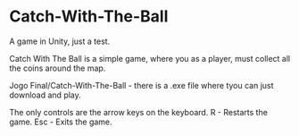 # Catch-With-The-Ball
A game in Unity, just a test.

Catch With The Ball is a simple game, where you as a player, must collect all the coins around the map.

Jogo Final/Catch-With-The-Ball - there is a .exe file where tyou can just download and play.

The only controls are the arrow keys on the keyboard.
R - Restarts the game.
Esc - Exits the game.
